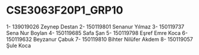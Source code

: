 # CSE3063F20P1_GRP10
1-  139019026 Zeynep Destan
2-  150119801 Senanur Yılmaz
3-  150119737 Sena Nur Boylan
4-  150119685 Safa Şan
5-  150119798 Eşref Emre Koca
6-  150119632 Beyzanur Çabuk
7-  150119810 Bihter Nilüfer Akdem
8-  150119057 Şule Koca
